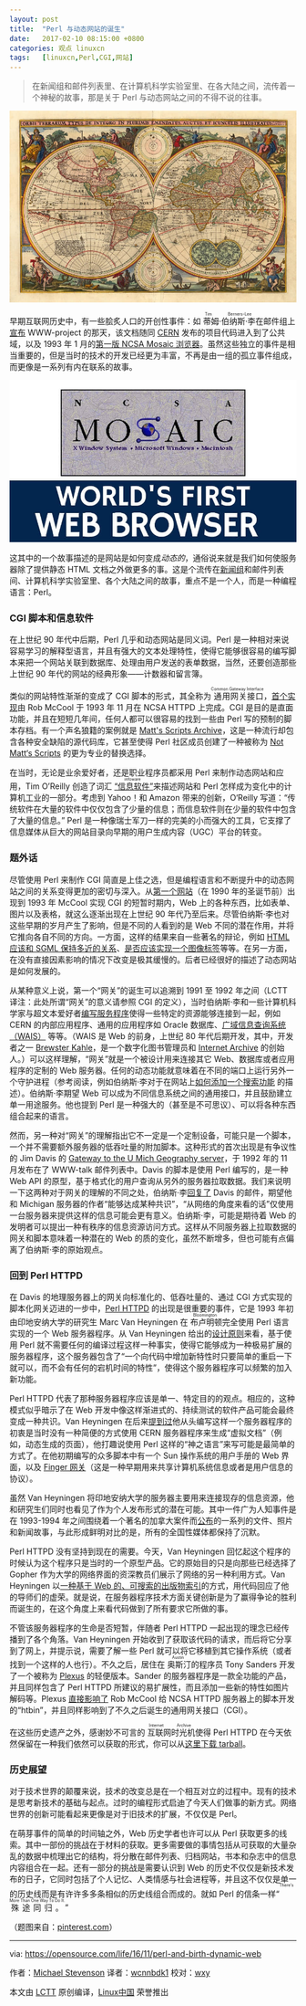 ```yaml
---
layout: post
title:	"Perl 与动态网站的诞生"
date:	2017-02-10 08:15:00 +0800 
categories:	观点 linuxcn 
tags:	[linuxcn,Perl,CGI,网站]
---
```




> 
> 在新闻组和邮件列表里、在计算机科学实验室里、在各大陆之间，流传着一个神秘的故事，那是关于 Perl 与动态网站之间的不得不说的往事。
> 
> 
> 


![](/Asserts/Images/album/201702/10/003334c6obeoxw11ixuj6b.jpg)


早期互联网历史中，有一些脍炙人口的开创性事件：如<ruby> 蒂姆·伯纳斯·李 <rp>  （ </rp> <rt>  Tim Berners-Lee </rt> <rp>  ） </rp></ruby>在邮件组上[宣布](https://groups.google.com/forum/#!msg/alt.hypertext/eCTkkOoWTAY/bJGhZyooXzkJ) WWW-project 的那天，该文档随同 [CERN](https://tenyears-www.web.cern.ch/tenyears-www/) 发布的项目代码进入到了公共域，以及 1993 年 1 月的[第一版 NCSA Mosaic 浏览器](http://1997.webhistory.org/www.lists/www-talk.1993q1/0099.html)。虽然这些独立的事件是相当重要的，但是当时的技术的开发已经更为丰富，不再是由一组的孤立事件组成，而更像是一系列有内在联系的故事。


![](/Asserts/Images/album/201702/10/002225n9d9b13xdbdrf1w3.jpg)


这其中的一个故事描述的是网站是如何变成*动态的*，通俗说来就是我们如何使服务器除了提供静态 HTML 文档之外做更多的事。这是个流传在[新闻组](https://en.wikipedia.org/wiki/Usenet_newsgroup)和邮件列表间、计算机科学实验室里、各个大陆之间的故事，重点不是一个人，而是一种编程语言：Perl。


### CGI 脚本和信息软件


在上世纪 90 年代中后期，Perl 几乎和动态网站是同义词。Perl 是一种相对来说容易学习的解释型语言，并且有强大的文本处理特性，使得它能够很容易的编写脚本来把一个网站关联到数据库、处理由用户发送的表单数据，当然，还要创造那些上世纪 90 年代的网站的经典形象——计数器和留言簿。


类似的网站特性渐渐的变成了 CGI 脚本的形式，其全称为<ruby> 通用网关接口 <rp>  （ </rp> <rt>  Common Gateway Interface </rt> <rp>  ） </rp></ruby>，[首个实现](http://1997.webhistory.org/www.lists/www-talk.1993q4/0518.html)由 Rob McCool 于 1993 年 11 月在 NCSA HTTPD 上完成。CGI 是目的是直面功能，并且在短短几年间，任何人都可以很容易的找到一些由 Perl 写的预制的脚本存档。有一个声名狼籍的案例就是 [Matt's Scripts Archive](https://web.archive.org/web/19980709151514/http://scriptarchive.com/)，这是一种流行却包含各种安全缺陷的源代码库，它甚至使得 Perl 社区成员创建了一种被称为 [Not Matt‘s Scripts](http://nms-cgi.sourceforge.net/) 的更为专业的替换选择。


在当时，无论是业余爱好者，还是职业程序员都采用 Perl 来制作动态网站和应用，Tim O’Reilly 创造了词汇<ruby> <a href="https://web.archive.org/web/20000815230603/http://www.edventure.com/release1/1198.html">  “信息软件” </a> <rp>  （ </rp> <rt>  infoware </rt> <rp>  ） </rp></ruby>来描述网站和 Perl 怎样成为变化中的计算机工业的一部分。考虑到 Yahoo！和 Amazon 带来的创新，O‘Reilly 写道：“传统软件在大量的软件中仅仅包含了少量的信息；而信息软件则在少量的软件中包含了大量的信息。” Perl 是一种像瑞士军刀一样的完美的小而强大的工具，它支撑了信息媒体从巨大的网站目录向早期的用户生成内容（UGC）平台的转变。


### 题外话


尽管使用 Perl 来制作 CGI 简直是上佳之选，但是编程语言和不断提升中的动态网站之间的关系变得更加的密切与深入。从[第一个网站](http://info.cern.ch/hypertext/WWW/TheProject.html)（在 1990 年的圣诞节前）出现到 1993 年 McCool 实现 CGI 的短暂时期内，Web 上的各种东西，比如表单、图片以及表格，就这么逐渐出现在上世纪 90 年代乃至后来。尽管伯纳斯·李也对这些早期的岁月产生了影响，但是不同的人看到的是 Web 不同的潜在作用，并将它推向各自不同的方向。一方面，这样的结果来自一些著名的辩论，例如 [HTML 应该和 SGML 保持多近的关系](http://1997.webhistory.org/www.lists/www-talk.1993q1/0096.html)、[是否应该实现一个图像标签](http://1997.webhistory.org/www.lists/www-talk.1993q1/0182.html)等等。在另一方面，在没有直接因素影响的情况下改变是极其缓慢的。后者已经很好的描述了动态网站是如何发展的。


从某种意义上说，第一个“网关”的诞生可以追溯到 1991 至 1992 年之间（LCTT 译注：此处所谓“网关”的意义请参照 CGI 的定义），当时伯纳斯·李和一些计算机科学家与超文本爱好者[编写服务程序](http://info.cern.ch/hypertext/WWW/Daemon/Overview.html)使得一些特定的资源能够连接到一起，例如 CERN 的内部应用程序、通用的应用程序如 Oracle 数据库、[广域信息查询系统（WAIS）](https://en.wikipedia.org/wiki/Wide_area_information_server) 等等。（WAIS 是 Web 的前身，上世纪 80 年代后期开发，其中，开发者之一 [Brewster Kahle](http://brewster.kahle.org/about/)，是一个数字化图书管理员和 [Internet Archive](https://archive.org/index.php) 的创始人。）可以这样理解，“网关”就是一个被设计用来连接其它 Web、数据库或者应用程序的定制的 Web 服务器。任何的动态功能就意味着在不同的端口上运行另外一个守护进程（参考阅读，例如伯纳斯·李对于在网站上[如何添加一个搜索功能](http://1997.webhistory.org/www.lists/www-talk.1993q1/0109.html) 的描述）。伯纳斯·李期望 Web 可以成为不同信息系统之间的通用接口，并且鼓励建立单一用途服务。他也提到 Perl 是一种强大的（甚至是不可思议）、可以将各种东西组合起来的语言。


然而，另一种对“网关”的理解指出它不一定是一个定制设备，可能只是一个脚本，一个并不需要额外服务器的低吞吐量的附加脚本。这种形式的首次出现是有争议性的 Jim Davis 的 [Gateway to the U Mich Geography server](https://lists.w3.org/Archives/Public/www-talk/1992NovDec/0060.html)，于 1992 年的 11 月发布在了 WWW-talk 邮件列表中。Davis 的脚本是使用 Perl 编写的，是一种 Web API 的原型，基于格式化的用户查询从另外的服务器拉取数据。我们来说明一下这两种对于网关的理解的不同之处，伯纳斯·李[回复了](https://lists.w3.org/Archives/Public/www-talk/1992NovDec/0069.html) Davis 的邮件，期望他和 Michigan 服务器的作者“能够达成某种共识”，“从网络的角度来看的话”仅使用一台服务器来提供这样的信息可能会更有意义。伯纳斯·李，可能是期待着 Web 的发明者可以提出一种有秩序的信息资源访问方式。这样从不同服务器上拉取数据的网关和脚本意味着一种潜在的 Web 的质的变化，虽然不断增多，但也可能有点偏离了伯纳斯·李的原始观点。


### 回到 Perl HTTPD


在 Davis 的地理服务器上的网关向标准化的、低吞吐量的、通过 CGI 方式实现的脚本化网关迈进的一步中，[Perl HTTPD](https://web.archive.org/web/19970720025822/http://www.cs.indiana.edu/perl-server/code.html) 的出现是很重要的事件，它是 1993 年初由印地安纳大学的研究生 Marc Van Heyningen 在<ruby> 布卢明顿 <rp>  （ </rp> <rt>  Bloomington </rt> <rp>  ） </rp></ruby>完全使用 Perl 语言实现的一个 Web 服务器程序。从 Van Heyningen 给出的[设计原则](https://web.archive.org/web/19970720025822/http://www.cs.indiana.edu/perl-server/intro.html)来看，基于使用 Perl 就不需要任何的编译过程这样一种事实，使得它能够成为一种极易扩展的服务器程序，这个服务器包含了“一个向代码中增加新特性时只要简单的重启一下就可以，而不会有任何的宕机时间的特性”，使得这个服务器程序可以频繁的加入新功能。


Perl HTTPD 代表了那种服务器程序应该是单一、特定目的的观点。相应的，这种模式似乎暗示了在 Web 开发中像这样渐进式的、持续测试的软件产品可能会最终变成一种共识。Van Heyningen 在后来[提到过](https://web.archive.org/web/19980122184328/http://www.cs.indiana.edu/perl-server/history.html)他从头编写这样一个服务器程序的初衷是当时没有一种简便的方式使用 CERN 服务器程序来生成“虚拟文档”（例如，动态生成的页面），他打趣说使用 Perl 这样的“神之语言”来写可能是最简单的方式了。在他初期编写的众多脚本中有一个 Sun 操作系统的用户手册的 Web 界面，以及 [Finger 网关](https://web.archive.org/web/19990429014629/http://www.cs.indiana.edu:800/finger/gateway)（这是一种早期用来共享计算机系统信息或者是用户信息的协议）。


虽然 Van Heyningen 将印地安纳大学的服务器主要用来连接现存的信息资源，他和研究生们同时也看见了作为个人发布形式的潜在可能。其中一件广为人知事件是在 1993-1994 年之间围绕着一个著名的加拿大案件而[公布](https://web.archive.org/web/19970720205155/http://www.cs.indiana.edu/canada/karla.html)的一系列的文件、照片和新闻故事，与此形成鲜明对比的是，所有的全国性媒体都保持了沉默。


Perl HTTPD 没有坚持到现在的需要。今天，Van Heyningen 回忆起这个程序的时候认为这个程序只是当时的一个原型产品。它的原始目的只是向那些已经选择了 Gopher 作为大学的网络界面的资深教员们展示了网络的另一种利用方式。Van Heyningen 以[一种基于 Web 的、可搜索的出版物索引](https://web.archive.org/web/19990428030253/http://www.cs.indiana.edu:800/cstr/search)的方式，用代码回应了他的导师们的虚荣。就是说，在服务器程序技术方面关键创新是为了赢得争论的胜利而诞生的，在这个角度上来看代码做到了所有要求它所做的事。


不管该服务器程序的生命是否短暂，伴随者 Perl HTTPD 一起出现的理念已经传播到了各个角落。Van Heyningen 开始收到了获取该代码的请求，而后将它分享到了网上，并提示说，需要了解一些 Perl 就可以将它移植到其它操作系统（或者找到一个这样的人也行）。不久之后，居住在<ruby> 奥斯汀 <rp>  （ </rp> <rt>  Austin </rt> <rp>  ） </rp></ruby>的程序员 Tony Sanders 开发了一个被称为 [Plexus](https://web.archive.org/web/19990421192342/http://www.earth.com/server/doc/plexus.html) 的轻便版本。Sander 的服务器程序是一款全功能的产品，并且同样包含了 Perl HTTPD 所建议的易扩展性，而且添加一些新的特性如图片解码等。Plexus [直接影响了](http://1997.webhistory.org/www.lists/www-talk.1993q4/0516.html) Rob McCool 给 NCSA HTTPD 服务器上的脚本开发的“htbin”，并且同样影响到了不久之后诞生的通用网关接口（CGI）。


在这些历史遗产之外，感谢妙不可言的<ruby> 互联网时光机 <rp>  （ </rp> <rt>  Internet Archive </rt> <rp>  ） </rp></ruby>使得 Perl HTTPD 在今天依然保留在一种我们依然可以获取的形式，你可以从[这里下载 tarball](https://web.archive.org/web/20011126190051/http://www.cs.indiana.edu/perl-server/httpd.pl.tar.Z)。


### 历史展望


对于技术世界的颠覆来说，技术的改变总是在一个相互对立的过程中。现有的技术是思考新技术的基础与起点。过时的编程形式启迪了今天人们做事的新方式。网络世界的创新可能看起来更像是对于旧技术的扩展，不仅仅是 Perl。


在萌芽事件的简单的时间轴之外，Web 历史学者也许可以从 Perl 获取更多的线索。其中一部份的挑战在于材料的获取。更多需要做的事情包括从可获取的大量杂乱的数据中梳理出它的结构，将分散在邮件列表、归档网站，书本和杂志中的信息内容组合在一起。还有一部分的挑战是需要认识到 Web 的历史不仅仅是新技术发布的日子，它同时包括了个人记忆、人类情感与社会进程等，并且这不仅仅是单一的历史线而是有许许多多条相似的历史线组合而成的。就如 Perl 的信条一样“<ruby> 殊途同归。 <rp>  （ </rp> <rt>  There's More Than One Way To Do It. </rt> <rp>  ） </rp></ruby>”


（题图来自：[pinterest.com](https://www.pinterest.com/pin/146930006563199552/)）




---


via: <https://opensource.com/life/16/11/perl-and-birth-dynamic-web>


作者：[Michael Stevenson](https://opensource.com/users/mstevenson) 译者：[wcnnbdk1](https://github.com/wcnnbdk1) 校对：[wxy](https://github.com/wxy)


本文由 [LCTT](https://github.com/LCTT/TranslateProject) 原创编译，[Linux中国](https://linux.cn/) 荣誉推出
